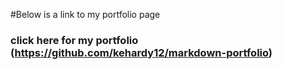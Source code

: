 #Below is a link to my portfolio page
### click here for my portfolio (https://github.com/kehardy12/markdown-portfolio)
